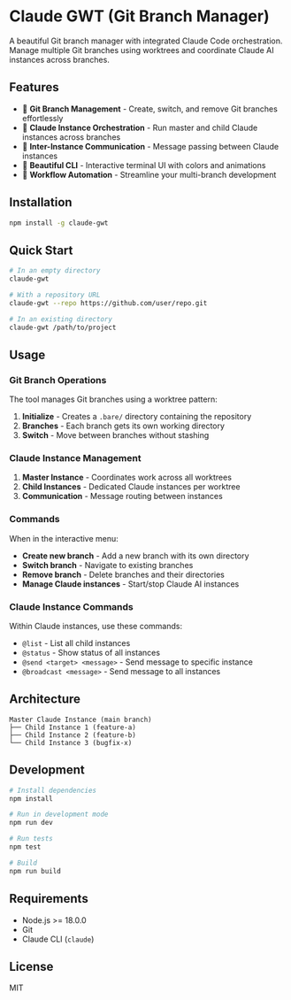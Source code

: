 # Claude GWT (Git Branch Manager)

A beautiful Git branch manager with integrated Claude Code orchestration. Manage multiple Git branches using worktrees and coordinate Claude AI instances across branches.

## Features

- 🌳 **Git Branch Management** - Create, switch, and remove Git branches effortlessly
- 🤖 **Claude Instance Orchestration** - Run master and child Claude instances across branches
- 💬 **Inter-Instance Communication** - Message passing between Claude instances
- 🎨 **Beautiful CLI** - Interactive terminal UI with colors and animations
- 🔄 **Workflow Automation** - Streamline your multi-branch development

## Installation

```bash
npm install -g claude-gwt
```

## Quick Start

```bash
# In an empty directory
claude-gwt

# With a repository URL
claude-gwt --repo https://github.com/user/repo.git

# In an existing directory
claude-gwt /path/to/project
```

## Usage

### Git Branch Operations

The tool manages Git branches using a worktree pattern:

1. **Initialize** - Creates a `.bare/` directory containing the repository
2. **Branches** - Each branch gets its own working directory
3. **Switch** - Move between branches without stashing

### Claude Instance Management

1. **Master Instance** - Coordinates work across all worktrees
2. **Child Instances** - Dedicated Claude instances per worktree
3. **Communication** - Message routing between instances

### Commands

When in the interactive menu:

- **Create new branch** - Add a new branch with its own directory
- **Switch branch** - Navigate to existing branches
- **Remove branch** - Delete branches and their directories
- **Manage Claude instances** - Start/stop Claude AI instances

### Claude Instance Commands

Within Claude instances, use these commands:

- `@list` - List all child instances
- `@status` - Show status of all instances
- `@send <target> <message>` - Send message to specific instance
- `@broadcast <message>` - Send message to all instances

## Architecture

```
Master Claude Instance (main branch)
├── Child Instance 1 (feature-a)
├── Child Instance 2 (feature-b)
└── Child Instance 3 (bugfix-x)
```

## Development

```bash
# Install dependencies
npm install

# Run in development mode
npm run dev

# Run tests
npm test

# Build
npm run build
```

## Requirements

- Node.js >= 18.0.0
- Git
- Claude CLI (`claude`)

## License

MIT